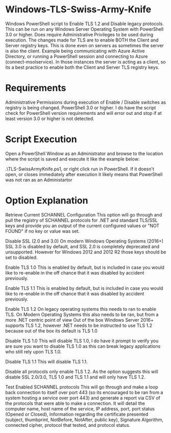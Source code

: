 # Windows-TLS-Swiss-Army-Knife
Windows PowerShell script to Enable TLS 1.2 and Disable legacy protocols. This can be run on any Windows Server Operating System with PowerShell 3.0
or higher. Does require Administrative Privileges to be used during execution. The changes made for TLS are to enable BOTH the Client and Server registry
keys. This is done even on servers as sometimes the server is also the client. Example being communicating with Azure Active Directory, or running a PowerShell
session and connecting to Azure (connect-msolservice). In those instances the server is acting as a client, so its a best practice to enable both the Client and Server
TLS registry keys.

# Requirements

Administrative Permissions during execution of Enable / Disable switches as registry is being changed.
PowerShell 3.0 or higher. I do have the script check for PowerShell version requirements and will error out and stop if at least version 3.0 or higher is not detected.

# Script Execution

Open a PowerShell Window as an Administrator and browse to the location where the script is saved and execute it like the example below:

.\TLS-SwissArmyKnife.ps1, or right click run in PowerShell. If it doesn't open, or closes immediately after execution it likely means that PowerShell was not ran as an Administartor

# Option Explanation

Retrieve Current SCHANNEL Configuration
This option will go through and pull the registry of SCHANNEL protocols for .NET and standard TLS/SSL keys and provide you
an output of the current configured values or "NOT FOUND" if no key or value was set.

Disable SSL (2.0 and 3.0) 
On modern Windows Operating Systems (2016+) SSL 3.0 is disabled by default, and SSL 2.0 is completely deprecated and unsupported. However for Windows 2012 and 2012 R2 
those keys should be set to disabled.

Enable TLS 1.0
This is enabled by default, but is included in case you would like to re-enable in the off chance that it was disabled by accident previously.

Enable TLS 1.1
This is enabled by default, but is included in case you would like to re-enable in the off chance that it was disabled by accident previously.

Enable TLS 1.2
On legacy operating systems this needs to ran to enable TLS. On Modern Operating Systems this also needs to be ran, but from a more .NET centric point of view
Out of the box Windows Server 2016+ supports TLS 1.2, however .NET needs to be instructed to use TLS 1.2 because out of the box its default is TLS 1.0

Disable TLS 1.0
This will disable TLS 1.0, I do have it prompt to verify you are sure you want to disable TLS 1.0 as this can break legacy applications who still rely upon TLS 1.0.

Disable TLS 1.1
This will disable TLS 1.1.

Disable all protocols only enable TLS 1.2. 
As the option suggests this will disable SSL 2.0/3.0, TLS 1.0 and TLS 1.1 and will only have TLS 1.2.

Test Enabled SCHANNEL protocols
This will go through and make a loop back connection to itself over port 443 (so its encouraged to be ran from a system hosting a service over port 443) and generate a report
via CSV of the protocols that were able to make a connection. It will detail the computer name, host name of the service, IP address, port, port status (Opened or Closed),
Information regarding the certificate presented (subject, thumbprint, NotBefore, NotAfter, public key), Signature Algorithm, connected cipher, protocol that tested, and protocol
status.







